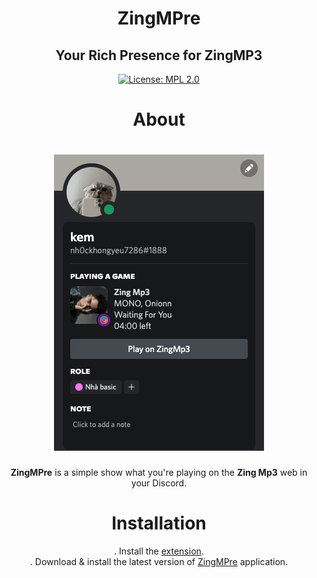 <div align="center">

# ZingMPre

## Your Rich Presence for ZingMP3

[![License: MPL 2.0](https://img.shields.io/badge/License-MPL_2.0-brightgreen.svg)](https://opensource.org/licenses/MPL-2.0)


# About

# <img src=".github/example_2.png" draggable="false"><br> 

**ZingMPre** is a simple show what you're playing on the **Zing Mp3** web in your Discord.

# Installation
. Install the [extension](https://addons.mozilla.org/vi/firefox/addon/zingmp3-discord-presence/). <br>
. Download & install the latest version of [ZingMPre]() application. <br>
